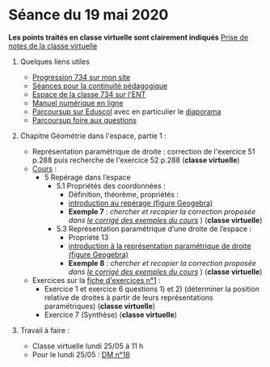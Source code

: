 # Séance du 19 mai 2020

__Les points traités en classe virtuelle sont clairement indiqués__
[Prise de notes de la classe virtuelle](notes/2020-05-18-Note-10-59-corrige.pdf)

1. Quelques liens utiles 
   * [Progression 734 sur mon site](http://www.frederic-junier.org/TS2020/Progression/TS_2020.html)
   * [Séances pour la continuité pédagogique](https://frederic-junier.github.io/TS-2019-2020/)
   * [Espace de la classe 734 sur l'ENT](https://le-parc.ent.auvergnerhonealpes.fr/classes/classe-734/mathematiques/)
   * [Manuel numérique en ligne](https://mep-outils.sesamath.net/manuel_numerique/index.php?ouvrage=mstsobl_2016&page_gauche=371)
   * [Parcoursup sur Eduscol](https://eduscol.education.fr/cid146486/parcoursup.html) avec en particulier le [diaporama](https://cache.media.eduscol.education.fr/file/Parcoursup_2020/50/4/PPT-_Parcoursup-2020_1223504.pptx)
   * [Parcoursup foire aux questions](https://www.parcoursup.fr/index.php?desc=questions)

2. Chapitre Géométrie dans l'espace, partie 1 :
   * Représentation paramétrique de droite : correction de l'exercice 51 p.288 puis recherche de l'exercice 52 p.288 (__classe virtuelle__)
   * [Cours](http://frederic-junier.org/TS2020/Cours/TSEspaceDebutCours2019-Web.pdf) :
       * 5 Repérage dans l’espace
         * 5.1 Propriétés des  coordonnées : 
           * Définition, théorème, propriétés :
           * [introduction au repérage (figure Geogebra)](https://www.geogebra.org/m/ykvw7cu4)
           * __Exemple 7__ :  _chercher  et recopier  la correction proposée dans [le corrigé des exemples du cours](../EspacePartie1/CorrigeExemplesEspacePartie1-2019.pdf)_  )  (__classe virtuelle__)
         * 5.3 Représentation paramétrique d’une droite de l’espace :
           * Propriété 13 
           * [introduction à la représentation paramétrique de droite (figure Geogebra)](https://www.geogebra.org/m/vd6amfgt)
           * __Exemple 8__ :  _chercher  et recopier  la correction proposée dans [le corrigé des exemples du cours](../EspacePartie1/CorrigeExemplesEspacePartie1-2019.pdf)_  )  (__classe virtuelle__) 
   * Exercices sur la [fiche d'exercices n°1](https://frederic-junier.org/TS2020/Cours/TS-Exos-Espace-Vectoriel2019-Fiche1-Web.pdf) :
     * Exercice 1 et exercice 6 questions 1) et 2) (déterminer la position relative de droites à partir de leurs représentations paramétriques) (__classe virtuelle__)
     * Exercice 7 (Synthèse) (__classe virtuelle__)

3. Travail à faire :
   * Classe virtuelle lundi 25/05 à 11 h
   * Pour le lundi 25/05 : [DM n°18](http://frederic-junier.org/TS2020/Cours/TS-DM18-2020-Web.pdf)
